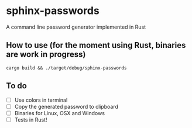 # sphinx-passwords
A command line password generator implemented in Rust

## How to use (for the moment using Rust, binaries are work in progress)

`cargo build && ./target/debug/sphinx-passwords`

## To do

- [ ] Use colors in terminal
- [ ] Copy the generated password to clipboard
- [ ] Binaries for Linux, OSX and Windows
- [ ] Tests in Rust!
